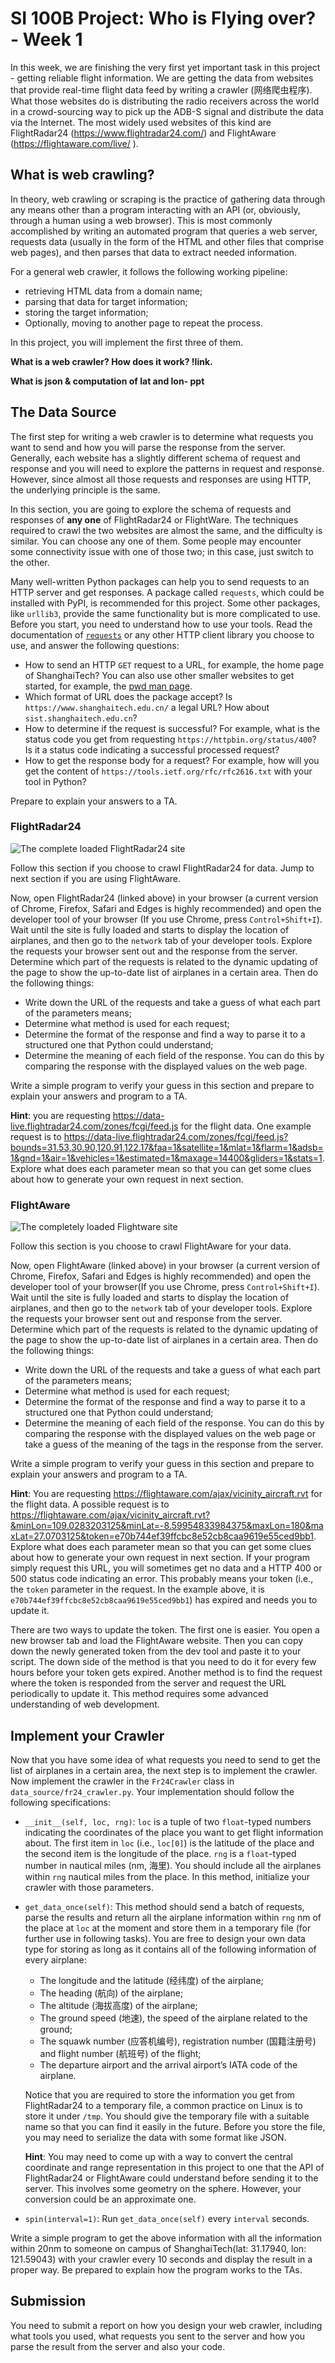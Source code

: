 # SI 100B Project: Who is Flying over? - Week 1

In this week, we are finishing the very first yet important task in this project - getting reliable flight information. We are getting the data from websites that provide real-time flight data feed by writing a crawler (网络爬虫程序). What those websites do is distributing the radio receivers across the world in a crowd-sourcing way to pick up the ADB-S signal and distribute the data via the Internet. The most widely used websites of this kind are FlightRadar24 (https://www.flightradar24.com/) and FlightAware (https://flightaware.com/live/ ). 

## What is web crawling?

In theory, web crawling or scraping is the practice of gathering data through any means other than a program interacting with an API (or, obviously, through a human using a web browser). This is most commonly accomplished by writing an automated program that queries a web server, requests data (usually in the form of the HTML and other files that comprise web pages), and then parses that data to extract needed information.

For a general web crawler, it follows the following working pipeline:

- retrieving HTML data from a domain name; 
- parsing that data for target information;
- storing the target information;
- Optionally, moving to another page to repeat the process.

In this project, you will implement the first three of them.

**What is a web crawler? How does it work? !link.**

**What is json & computation of lat and lon- ppt**

## The Data Source

The first step for writing a web crawler is to determine what requests you want to send and how you will parse the response from the server. Generally, each website has a slightly different schema of request and response and you will need to explore the patterns in request and response. However, since almost all those requests and responses are using HTTP, the underlying principle is the same.

In this section, you are going to explore the schema of requests and responses of **any one** of FlightRadar24 or FlightWare. The techniques required to crawl the two websites are almost the same, and the difficulty is similar. You can choose any one of them. Some people may encounter some connectivity issue with one of those two; in this case, just switch to the other.

Many well-written Python packages can help you to send requests to an HTTP server and get responses. A package called `requests`, which could be installed with PyPI, is recommended for this project. Some other packages, like `urllib3`, provide the same functionality but is more complicated to use. Before you start, you need to understand how to use your tools. Read the documentation of [`requests`](https://requests.readthedocs.io/en/master/) or any other HTTP client library you choose to use, and answer the following questions:

*  How to send an HTTP `GET` request to a URL, for example, the home page of ShanghaiTech?  You can also use other smaller websites to get started, for example, the [pwd man page](http://linuxcommand.sourceforge.net/lc3_man_pages/pwdh.html).
* Which format of URL does the package accept? Is `https://www.shanghaitech.edu.cn/` a legal URL? How about `sist.shanghaitech.edu.cn`?
* How to determine if the request is successful? For example, what is the status code you get from requesting `https://httpbin.org/status/400`? Is it a status code indicating a successful processed request?
* How to get the response body for a request? For example, how will you get the content of `https://tools.ietf.org/rfc/rfc2616.txt` with your tool in Python?

Prepare to explain your answers to a TA.

### FlightRadar24

![The complete loaded FlightRadar24 site](./img/flightradar24.png)

Follow this section if you choose to crawl FlightRadar24 for data. Jump to next section if you are using FlightAware.

Now, open FlightRadar24 (linked above) in your browser (a current version of Chrome, Firefox, Safari and Edges is highly recommended) and open the developer tool of your browser (If you use Chrome, press `Control+Shift+I`). Wait until the site is fully loaded and starts to display the location of airplanes, and then go to the `network` tab of your developer tools. Explore the requests your browser sent out and the response from the server. Determine which part of the requests is related to the dynamic updating of the page to show the up-to-date list of airplanes in a certain area. Then do the following things:

- Write down the URL of the requests and take a guess of what each part of the parameters means;
- Determine what method is used for each request;
- Determine the format of the response and find a way to parse it to a structured one that Python could understand;
- Determine the meaning of each field of the response. You can do this by comparing the response with the displayed values on the web page.

Write a simple program to verify your guess in this section and prepare to explain your answers and program to a TA.

**Hint**: you are requesting https://data-live.flightradar24.com/zones/fcgi/feed.js for the flight data. One example request is to https://data-live.flightradar24.com/zones/fcgi/feed.js?bounds=31.53,30.90,120.91,122.17&faa=1&satellite=1&mlat=1&flarm=1&adsb=1&gnd=1&air=1&vehicles=1&estimated=1&maxage=14400&gliders=1&stats=1. Explore what does each parameter mean so that you can get some clues about how to generate your own request in next section.

### FlightAware

![The completely loaded Flightware site](./img/flightware.png)

Follow this section is you choose to crawl FlightAware for your data.

Now, open FlightAware (linked above) in your browser (a current version of Chrome, Firefox, Safari and Edges is highly recommended) and open the developer tool of your browser(If you use Chrome, press `Control+Shift+I`). Wait until the site is fully loaded and starts to display the location of airplanes, and then go to the `network` tab of your developer tools. Explore the requests your browser sent out and response from the server. Determine which part of the requests is related to the dynamic updating of the page to show the up-to-date list of airplanes in a certain area. Then do the following things:

- Write down the URL of the requests and take a guess of what each part of the parameters means;
- Determine what method is used for each request;
- Determine the format of the response and find a way to parse it to a structured one that Python could understand;
- Determine the meaning of each field of the response. You can do this by comparing the response with the displayed values on the web page or take a guess of the meaning of the tags in the response from the server.

Write a simple program to verify your guess in this section and prepare to explain your answers and program to a TA.

**Hint**: You are requesting https://flightaware.com/ajax/vicinity_aircraft.rvt for the flight data. A possible request is to https://flightaware.com/ajax/vicinity_aircraft.rvt?&minLon=109.0283203125&minLat=-8.59954833984375&maxLon=180&maxLat=27.0703125&token=e70b744ef39ffcbc8e52cb8caa9619e55ced9bb1. Explore what does each parameter mean so that you can get some clues about how to generate your own request in next section. If your program simply request this URL, you will sometimes get no data and a HTTP 400 or 500 status code indicating an error. This probably means your token (i.e., the `token` parameter in the request. In the example above, it is `e70b744ef39ffcbc8e52cb8caa9619e55ced9bb1`) has expired and needs you to update it.

There are two ways to update the token. The first one is easier. You open a new browser tab and load the FlightAware website. Then you can copy down the newly generated token from the dev tool and paste it to your script. The down side of the method is that you need to do it for every few hours before your token gets expired. Another method is to find the request where the token is responded from the server and request the URL periodically to update it. This method requires some advanced understanding of web development.

## Implement your Crawler

Now that you have some idea of what requests you need to send to get the list of airplanes in a certain area, the next step is to implement the crawler. Now implement the crawler in the `Fr24Crawler` class in `data_source/fr24_crawler.py`. Your implementation should follow the following specifications:

- `__init__(self, loc, rng)`: `loc` is a tuple of two `float`-typed numbers indicating the coordinates of the place you want to get flight information about. The first item in `loc` (i.e., `loc[0]`) is the latitude of the place and the second item is the longitude of the place. `rng` is a `float`-typed number in nautical miles (nm, 海里). You should include all the airplanes within `rng` nautical miles from the place. In this method, initialize your crawler with those parameters.

- `get_data_once(self)`: This method should send a batch of requests, parse the results and return all the airplane information within `rng` nm of the place at `loc` at the moment and store them in a temporary file (for further use in following tasks). You are free to design your own data type for storing as long as it contains all of the following information of every airplane:

  - The longitude and the latitude (经纬度) of the airplane;
  - The heading (航向) of the airplane;
  - The altitude (海拔高度) of the airplane;
  - The ground speed (地速), the speed of the airplane related to the ground;
  - The squawk number (应答机编号), registration number (国籍注册号) and flight number (航班号) of the flight;
  - The departure airport and the arrival airport’s IATA code of the airplane.

  Notice that you are required to store the information you get from FlightRadar24 to a temporary file, a common practice on Linux is to store it under `/tmp`. You should give the temporary file with a suitable name so that you can find it easily in the future. Before you store the file, you may need to serialize the data with some format like JSON.
  
  **Hint**: You may need to come up with a way to convert the central coordinate and range representation in this project to one that the API of FlightRadar24 or FlightAware could understand before sending it to the server. This involves some geometry on the sphere. However, your conversion could be an approximate one.

- `spin(interval=1)`: Run `get_data_once(self)` every `interval` seconds.

Write a simple program to get the above information with all the information within 20nm to someone on campus of ShanghaiTech(lat: 31.17940, lon: 121.59043) with your crawler every 10 seconds and display the result in a proper way. Be prepared to explain how the program works to the TAs.

## Submission

You need to submit a report on how you design your web crawler, including what tools you used, what requests you sent to the server and how you parse the result from the server and also your code.
